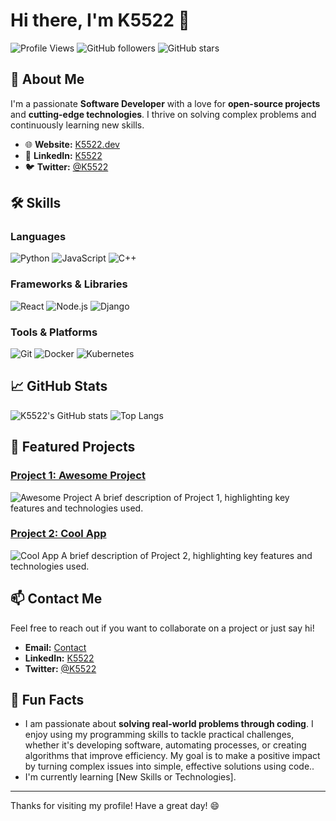 # Hi there, I'm K5522 👋

![Profile Views](https://komarev.com/ghpvc/?username=K5522&color=blue)
![GitHub followers](https://img.shields.io/github/followers/K5522?label=Followers)
![GitHub stars](https://img.shields.io/github/stars/K5522?label=Stars)

## 🚀 About Me
I'm a passionate **Software Developer** with a love for **open-source projects** and **cutting-edge technologies**. I thrive on solving complex problems and continuously learning new skills.

- 🌐 **Website:** [K5522.dev](https://K5522.dev)
- 💼 **LinkedIn:** [K5522](https://www.linkedin.com/in/imluckey)
- 🐦 **Twitter:** [@K5522](https://twitter.com/K5522)

## 🛠️ Skills

### Languages
![Python](https://img.shields.io/badge/Python-3776AB?style=for-the-badge&logo=python&logoColor=white)
![JavaScript](https://img.shields.io/badge/JavaScript-F7DF1E?style=for-the-badge&logo=javascript&logoColor=black)
![C++](https://img.shields.io/badge/C++-00599C?style=for-the-badge&logo=cplusplus&logoColor=white)

### Frameworks & Libraries
![React](https://img.shields.io/badge/React-61DAFB?style=for-the-badge&logo=react&logoColor=black)
![Node.js](https://img.shields.io/badge/Node.js-339933?style=for-the-badge&logo=nodedotjs&logoColor=white)
![Django](https://img.shields.io/badge/Django-092E20?style=for-the-badge&logo=django&logoColor=white)

### Tools & Platforms
![Git](https://img.shields.io/badge/Git-F05032?style=for-the-badge&logo=git&logoColor=white)
![Docker](https://img.shields.io/badge/Docker-2496ED?style=for-the-badge&logo=docker&logoColor=white)
![Kubernetes](https://img.shields.io/badge/Kubernetes-326CE5?style=for-the-badge&logo=kubernetes&logoColor=white)

## 📈 GitHub Stats

![K5522's GitHub stats](https://github-readme-stats.vercel.app/api?username=K5522&show_icons=true&theme=radical)
![Top Langs](https://github-readme-stats.vercel.app/api/top-langs/?username=K5522&layout=compact&theme=radical)

## 🌟 Featured Projects

### [Project 1: Awesome Project](https://github.com/K5522/CC_Validator)
![Awesome Project](https://img.shields.io/github/stars/K5522/awesome-project?style=social)
A brief description of Project 1, highlighting key features and technologies used.

### [Project 2: Cool App](https://github.com/K5522/cool-app)
![Cool App](https://img.shields.io/github/stars/K5522/cool-app?style=social)
A brief description of Project 2, highlighting key features and technologies used.

## 📫 Contact Me
Feel free to reach out if you want to collaborate on a project or just say hi!

- **Email:** [Contact](mailto:djdf37rrk@duck.com)
- **LinkedIn:** [K5522](https://in.linkedin.com/in/imluckey)
- **Twitter:** [@K5522](https://twitter.com/K5522)

## 🎉 Fun Facts
- I am passionate about **solving real-world problems through coding**. I enjoy using my programming skills to tackle practical challenges, whether it's developing software, automating processes, or creating algorithms that improve efficiency. My goal is to make a positive impact by turning complex issues into simple, effective solutions using code..
- I'm currently learning [New Skills or Technologies].

---

Thanks for visiting my profile! Have a great day! 😄
